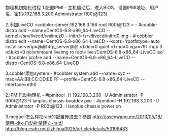 物理机初始化过程
1.配置IPMI
	- 主机启动后，进入BIOS，设置IPMI地址、用户名、密码(192.168.3.200  Administrator R00t@123)

2.添加LiveCD   <cobbler-server:192.168.3.166 root R00t@123 >
    - #cobbler distro add --name=CentOS-6.8-x86_64-LiveCD --kernel=/srv/livecd/vmlinuz0 --initrd=/srv/livecd/initrd0.img
    - # cobbler distro edit --name=CentOS-6.8-x86_64-LiveCD --kopts='rootfstype=auto installserverip=@@http_server@@ rd.dm=0 quiet rd.md=0 vga=791 rhgb 3 rd.luks=0 nolvmmount liveimg ro root=live:/CentOS-6.8-x86_64-LiveCD.iso' 
    - #cobbler profile add --name=CentOS-6.8-x86_64-LiveCD --distro=CentOS-6.8-x86_64-LiveCD

3.cobbler添加system
	- #cobbler system add --name=xyz --mac=AA:BB:CC:DD:EE:FF --profile=CentOS-6.8-x86_64-LiveCD  --interface=eth0	

2.IPMI启动物理机
	- #ipmitool -H 192.168.3.200 -U Administrator  -P R00t@123 -I lanplus chassis bootdev pxe
	- #ipmitool -H 192.168.3.200 -U Administrator  -P R00t@123 -I lanplus chassis power on

3.megacli怎么样把raid的配置传进去？参照
http://jaseywang.me/2013/05/18/使用-dtk-自动批量建立-raid/	
http://blog.csdn.net/lizhihua0925/article/details/53198483